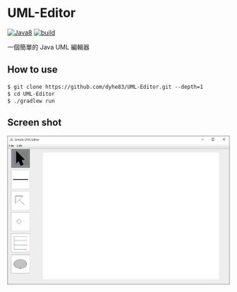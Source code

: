 # UML-Editor
[![Java8](https://img.shields.io/badge/Java-8.0-orange.svg?style=popout)](https://www.java.com)
[![build](https://travis-ci.org/dyhe83/UML-Editor.svg?branch=master)](https://travis-ci.org/dyhe83/UML-Editor)

一個簡單的 Java UML 編輯器

## How to use
```
$ git clone https://github.com/dyhe83/UML-Editor.git --depth=1
$ cd UML-Editor
$ ./gradlew run
```

## Screen shot
![](./docs/screen-shot.png)
